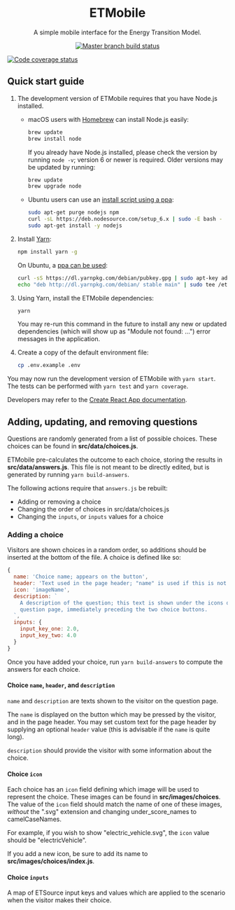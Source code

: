 <h1 align="center">ETMobile</h1>
<p align="center">A simple mobile interface for the Energy Transition Model.</p>

<p align="center">
  <a href="https://travis-ci.org/quintel/etmobile"><img alt="Master branch build status" src="https://img.shields.io/travis/quintel/etmobile/master.svg" /></a>

  <a href="https://codecov.io/gh/quintel/etmobile"><img alt="Code coverage status" src="https://img.shields.io/codecov/c/github/quintel/etmobile/master.svg" /></a>
</p>

## Quick start guide

1. The development version of ETMobile requires that you have Node.js installed.

   * macOS users with [Homebrew][homebrew] can install Node.js easily:

     ```sh
     brew update
     brew install node
     ```

     If you already have Node.js installed, please check the version by running
     `node -v`; version 6 or newer is required. Older versions may be updated by
     running:

     ```sh
     brew update
     brew upgrade node
     ```

   * Ubuntu users can use an [install script using a ppa](http://askubuntu.com/a/635469):

     ```sh
     sudo apt-get purge nodejs npm
     curl -sL https://deb.nodesource.com/setup_6.x | sudo -E bash -
     sudo apt-get install -y nodejs
     ```

2. Install [Yarn][yarn]:

   ```sh
   npm install yarn -g
   ```

   On Ubuntu, a [ppa can be used](https://yarnpkg.com/en/docs/install#linux-tab):

   ```sh
   curl -sS https://dl.yarnpkg.com/debian/pubkey.gpg | sudo apt-key add -
   echo "deb http://dl.yarnpkg.com/debian/ stable main" | sudo tee /etc/apt/sources.list.d/yarn.list
   ```

3. Using Yarn, install the ETMobile dependencies:

   ```sh
   yarn
   ```

   You may re-run this command in the future to install any new or updated
   dependencies (which will show up as "Module not found: ...") error messages
   in the application.

4. Create a copy of the default environment file:

   ```sh
   cp .env.example .env
   ```

You may now run the development version of ETMobile with `yarn start`. The tests
can be performed with `yarn test` and `yarn coverage`.

Developers may refer to the [Create React App documentation][cra].

## Adding, updating, and removing questions

Questions are randomly generated from a list of possible choices. These choices
can be found in **src/data/choices.js**.

ETMobile pre-calculates the outcome to each choice, storing the results in
**src/data/answers.js**. This file is not meant to be directly edited, but is
generated by running `yarn build-answers`.

The following actions require that `answers.js` be rebuilt:

* Adding or removing a choice
* Changing the order of choices in src/data/choices.js
* Changing the `inputs`, or `inputs` values for a choice

### Adding a choice

Visitors are shown choices in a random order, so additions should be inserted at
the bottom of the file. A choice is defined like so:

```js
{
  name: 'Choice name; appears on the button',
  header: 'Text used in the page header; "name" is used if this is not defined',
  icon: 'imageName',
  description: `
    A description of the question; this text is shown under the icons on the
    question page, immediately preceding the two choice buttons.
  `,
  inputs: {
    input_key_one: 2.0,
    input_key_two: 4.0
  }
}
```

Once you have added your choice, run `yarn build-answers` to compute the
answers for each choice.

#### Choice `name`, `header`, and `description`

`name` and `description` are texts shown to the visitor on the question page.

The `name` is displayed on the button which may be pressed by the visitor, and
in the page header. You may set custom text for the page header by supplying
an optional `header` value (this is advisable if the `name` is quite long).

`description` should provide the visitor with some information about the choice.

#### Choice `icon`

Each choice has an `icon` field defining which image will be used to represent
the choice. These images can be found in **src/images/choices**. The value of
the `icon` field should match the name of one of these images, *without* the
".svg" extension and changing under_score_names to camelCaseNames.

For example, if you wish to show "electric_vehicle.svg", the `icon` value should
be "electricVehicle".

If you add a new icon, be sure to add its name to
**src/images/choices/index.js**.

#### Choice `inputs`

A map of ETSource input keys and values which are applied to the scenario when
the visitor makes their choice.

[homebrew]: http://brew.sh
[yarn]: https://yarnpkg.com
[cra]: https://github.com/facebookincubator/create-react-app/blob/master/packages/react-scripts/template/README.md
